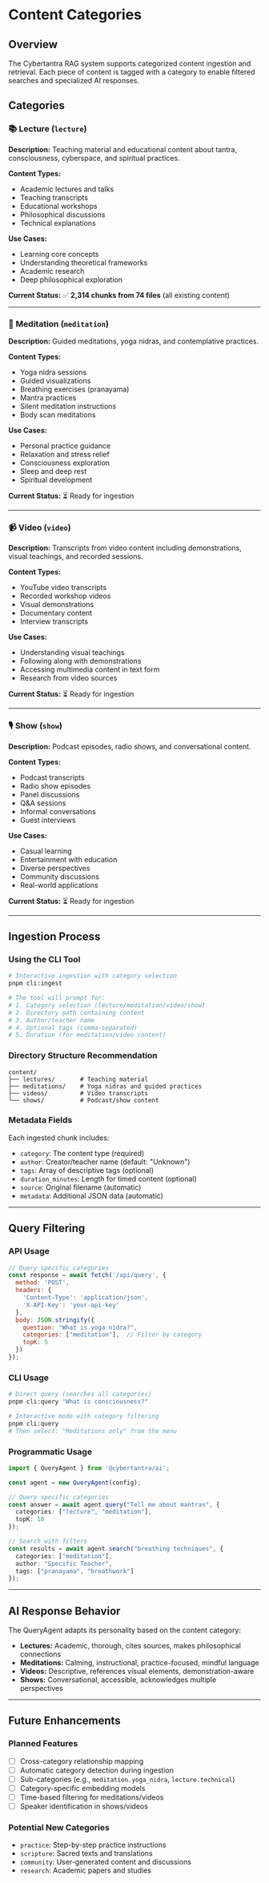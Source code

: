 # Content Categories

## Overview
The Cybertantra RAG system supports categorized content ingestion and retrieval. Each piece of content is tagged with a category to enable filtered searches and specialized AI responses.

## Categories

### 📚 Lecture (`lecture`)
**Description:** Teaching material and educational content about tantra, consciousness, cyberspace, and spiritual practices.

**Content Types:**
- Academic lectures and talks
- Teaching transcripts
- Educational workshops
- Philosophical discussions
- Technical explanations

**Use Cases:**
- Learning core concepts
- Understanding theoretical frameworks
- Academic research
- Deep philosophical exploration

**Current Status:** ✅ **2,314 chunks from 74 files** (all existing content)

---

### 🧘 Meditation (`meditation`)
**Description:** Guided meditations, yoga nidras, and contemplative practices.

**Content Types:**
- Yoga nidra sessions
- Guided visualizations
- Breathing exercises (pranayama)
- Mantra practices
- Silent meditation instructions
- Body scan meditations

**Use Cases:**
- Personal practice guidance
- Relaxation and stress relief
- Consciousness exploration
- Sleep and deep rest
- Spiritual development

**Current Status:** ⏳ Ready for ingestion

---

### 📹 Video (`video`)
**Description:** Transcripts from video content including demonstrations, visual teachings, and recorded sessions.

**Content Types:**
- YouTube video transcripts
- Recorded workshop videos
- Visual demonstrations
- Documentary content
- Interview transcripts

**Use Cases:**
- Understanding visual teachings
- Following along with demonstrations
- Accessing multimedia content in text form
- Research from video sources

**Current Status:** ⏳ Ready for ingestion

---

### 🎙️ Show (`show`)
**Description:** Podcast episodes, radio shows, and conversational content.

**Content Types:**
- Podcast transcripts
- Radio show episodes
- Panel discussions
- Q&A sessions
- Informal conversations
- Guest interviews

**Use Cases:**
- Casual learning
- Entertainment with education
- Diverse perspectives
- Community discussions
- Real-world applications

**Current Status:** ⏳ Ready for ingestion

---

## Ingestion Process

### Using the CLI Tool
```bash
# Interactive ingestion with category selection
pnpm cli:ingest

# The tool will prompt for:
# 1. Category selection (lecture/meditation/video/show)
# 2. Directory path containing content
# 3. Author/teacher name
# 4. Optional tags (comma-separated)
# 5. Duration (for meditation/video content)
```

### Directory Structure Recommendation
```
content/
├── lectures/       # Teaching material
├── meditations/    # Yoga nidras and guided practices
├── videos/         # Video transcripts
└── shows/          # Podcast/show content
```

### Metadata Fields
Each ingested chunk includes:
- `category`: The content type (required)
- `author`: Creator/teacher name (default: "Unknown")
- `tags`: Array of descriptive tags (optional)
- `duration_minutes`: Length for timed content (optional)
- `source`: Original filename (automatic)
- `metadata`: Additional JSON data (automatic)

---

## Query Filtering

### API Usage
```javascript
// Query specific categories
const response = await fetch('/api/query', {
  method: 'POST',
  headers: {
    'Content-Type': 'application/json',
    'X-API-Key': 'your-api-key'
  },
  body: JSON.stringify({
    question: "What is yoga nidra?",
    categories: ["meditation"],  // Filter by category
    topK: 5
  })
});
```

### CLI Usage
```bash
# Direct query (searches all categories)
pnpm cli:query "What is consciousness?"

# Interactive mode with category filtering
pnpm cli:query
# Then select: "Meditations only" from the menu
```

### Programmatic Usage
```typescript
import { QueryAgent } from '@cybertantra/ai';

const agent = new QueryAgent(config);

// Query specific categories
const answer = await agent.query("Tell me about mantras", {
  categories: ["lecture", "meditation"],
  topK: 10
});

// Search with filters
const results = await agent.search("breathing techniques", {
  categories: ["meditation"],
  author: "Specific Teacher",
  tags: ["pranayama", "breathwork"]
});
```

---

## AI Response Behavior

The QueryAgent adapts its personality based on the content category:

- **Lectures:** Academic, thorough, cites sources, makes philosophical connections
- **Meditations:** Calming, instructional, practice-focused, mindful language
- **Videos:** Descriptive, references visual elements, demonstration-aware
- **Shows:** Conversational, accessible, acknowledges multiple perspectives

---

## Future Enhancements

### Planned Features
- [ ] Cross-category relationship mapping
- [ ] Automatic category detection during ingestion
- [ ] Sub-categories (e.g., `meditation.yoga_nidra`, `lecture.technical`)
- [ ] Category-specific embedding models
- [ ] Time-based filtering for meditations/videos
- [ ] Speaker identification in shows/videos

### Potential New Categories
- `practice`: Step-by-step practice instructions
- `scripture`: Sacred texts and translations
- `community`: User-generated content and discussions
- `research`: Academic papers and studies